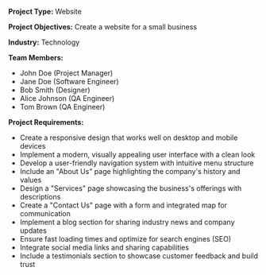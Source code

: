 
**Project Type:** Website

**Project Objectives:** Create a website for a small business

**Industry:** Technology

**Team Members:**

- John Doe (Project Manager)
- Jane Doe (Software Engineer)
- Bob Smith (Designer)
- Alice Johnson (QA Engineer)
- Tom Brown (QA Engineer)

**Project Requirements:**

- Create a responsive design that works well on desktop and mobile devices
- Implement a modern, visually appealing user interface with a clean look
- Develop a user-friendly navigation system with intuitive menu structure
- Include an "About Us" page highlighting the company's history and values
- Design a "Services" page showcasing the business's offerings with descriptions
- Create a "Contact Us" page with a form and integrated map for communication
- Implement a blog section for sharing industry news and company updates
- Ensure fast loading times and optimize for search engines (SEO)
- Integrate social media links and sharing capabilities
- Include a testimonials section to showcase customer feedback and build trust

